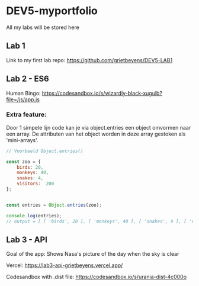 # DEV5-myportfolio
All my labs will be stored here

## Lab 1
Link to my first lab repo: https://github.com/grietbeyens/DEV5-LAB1

## Lab 2 - ES6
Human Bingo:  https://codesandbox.io/s/wizardly-black-xugulb?file=/js/app.js

### Extra feature: 
Door 1 simpele lijn code kan je via object.entries een object omvormen naar een array.
De attributen van het object worden in deze array gestoken als 'mini-arrays'.

```javascript
// Voorbeeld Object.entries()

const zoo = {
    birds: 20,
    monkeys: 40,
    snakes: 4,
    visitors:  200
};


const entries = Object.entries(zoo);

console.log(entries);
// output = [ [ 'birds', 20 ], [ 'monkeys', 40 ], [ 'snakes', 4 ], [ 'visitors', 200 ] ]
```


## Lab 3 - API
Goal of the app: Shows Nasa's picture of the day when the sky is clear

Vercel: https://lab3-api-grietbeyens.vercel.app/

Codesandbox with .dist file: https://codesandbox.io/s/urania-dist-4c000o
